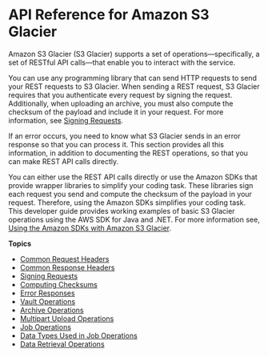 # API Reference for Amazon S3 Glacier<a name="amazon-glacier-api"></a>

Amazon S3 Glacier \(S3 Glacier\) supports a set of operations—specifically, a set of RESTful API calls—that enable you to interact with the service\. 

You can use any programming library that can send HTTP requests to send your REST requests to S3 Glacier\. When sending a REST request, S3 Glacier requires that you authenticate every request by signing the request\. Additionally, when uploading an archive, you must also compute the checksum of the payload and include it in your request\. For more information, see [Signing Requests](amazon-glacier-signing-requests.md)\.

If an error occurs, you need to know what S3 Glacier sends in an error response so that you can process it\. This section provides all this information, in addition to documenting the REST operations, so that you can make REST API calls directly\. 

You can either use the REST API calls directly or use the Amazon SDKs that provide wrapper libraries to simplify your coding task\. These libraries sign each request you send and compute the checksum of the payload in your request\. Therefore, using the Amazon SDKs simplifies your coding task\. This developer guide provides working examples of basic S3 Glacier operations using the AWS SDK for Java and \.NET\. For more information see, [Using the Amazon SDKs with Amazon S3 Glacier](using-aws-sdk.md)\.

**Topics**
+ [Common Request Headers](api-common-request-headers.md)
+ [Common Response Headers](api-common-response-headers.md)
+ [Signing Requests](amazon-glacier-signing-requests.md)
+ [Computing Checksums](checksum-calculations.md)
+ [Error Responses](api-error-responses.md)
+ [Vault Operations](vault-operations.md)
+ [Archive Operations](archive-operations.md)
+ [Multipart Upload Operations](multipart-archive-operations.md)
+ [Job Operations](job-operations.md)
+ [Data Types Used in Job Operations](api-data-types.md)
+ [Data Retrieval Operations](data-retrieval-policy-operations.md)